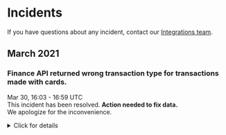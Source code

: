 Incidents
=====================
If you have questions about any incident, contact our [Integrations team](mailto:api@zettle.com).

## March 2021
### Finance API returned wrong transaction type for transactions made with cards.

Mar 30, 16:03 - 16:59 UTC<br>
This incident has been resolved. __Action needed to fix data.__<br>
We apologize for the inconvenience.
<details><!-- start tag of the incident section-->
<summary>Click for details</summary>

### Incident summary
There was a problem with the `originatorTransactionType` field in the response for transactions made with cards for the following endpoint:

```
GET /organizations/{organizationUuid}/accounts/{accountTypeGroup}/transactions
```

Table below enlists the expected and actual values for the field:

|Expected value in `originatorTransactionType` |Actual value in `originatorTransactionType` during the incident
|:---- |:----
|CARD_PAYMENT |PAYMENT
|CARD_PAYMENT_FEE |PAYMENT
|CARD_REFUND |PAYMENT
|CARD_PAYMENT_FEE_REFUND |PAYMENT

Transactions made between the following timestamps were affected:

Start time:  2021-03-30 16:03:11.437237 UTC<br>
End time:  2021-03-30 16:59:45.00856  UTC<br>
The total duration was approximately 56 minutes.

### What do you need to do as a consumer?
To fix your data you would need to refetch transactions for merchants your integration serves between the timestamps given above.

If your integration disregards transactions with `originatorTransactionType` `PAYMENT` and `PAYMENT_FEE` you would need to handle those transactions as you used to do with card related types. In other words `CARD_PAYMENT` and `CARD_REFUND` should be expected as `PAYMENT`.<br>
`CARD_PAYMENT_FEE` and `CARD_PAYMENT_FEE_REFUND` should be expected as `PAYMENT_FEE`.

See example below to understand better:

```
GET/organizations/self/accounts/liquid/transactions?start=2021-03-30T16:03:10&end=2021-03-30T16:59:46
```

__Actual response during the time of incident after a partial fix when refetching:__
 

```
{
  "data": [
    {
      "timestamp": "2021-04-23T00:08:40.171+0000",
      "amount": 5533,
      "originatorTransactionType": "PAYMENT_FEE", // Instead of CARD_PAYMENT_FEE_REFUND
      "originatingTransactionUuid": "63a5073a-a386-11eb-9017-db0e39c91814"
    },
    {
      "timestamp": "2021-04-23T00:08:40.168+0000",
      "amount": -201200,
      "originatorTransactionType": "PAYMENT", // Instead of CARD_REFUND
      "originatingTransactionUuid": "63a5073a-a386-11eb-9017-db0e39c91814"
    },
    {
      "timestamp": "2021-04-23T00:08:40.165+0000",
      "amount": -110,
      "originatorTransactionType": "PAYMENT_FEE", // Instead of CARD_PAYMENT_FEE
      "originatingTransactionUuid": "40a35d88-a387-11eb-850d-127e2d49c7a5"
    },
    {
      "timestamp": "2021-04-23T00:08:40.163+0000",
      "amount": 3990,
      "originatorTransactionType": "PAYMENT", // Instead of CARD_PAYMENT
      "originatingTransactionUuid": "40a35d88-a387-11eb-850d-127e2d49c7a5"
    }
  ]
}

```


</details>

